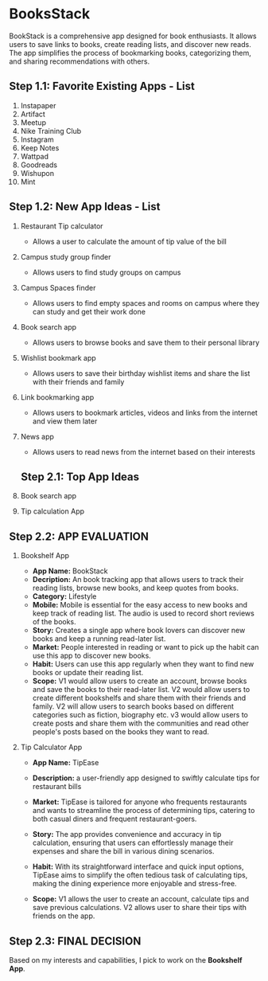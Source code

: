 # BooksStack
BookStack is a comprehensive app designed for book enthusiasts. It allows users to save links to books, create reading lists, and discover new reads. The app simplifies the process of bookmarking books, categorizing them, and sharing recommendations with others.


## Step 1.1: Favorite Existing Apps - List
1. Instapaper
1. Artifact
1. Meetup
1. Nike Training Club
1. Instagram
1. Keep Notes
1. Wattpad
1. Goodreads
1. Wishupon
2. Mint

## Step 1.2: New App Ideas - List
1. Restaurant Tip calculator
    - Allows a user to calculate the amount of tip value of the bill
1. Campus study group finder
    - Allows users to find study groups on campus
1. Campus Spaces finder
    - Allows users to find empty spaces and rooms on campus where they can study and get their work done
1. Book search app 
    - Allows users to browse books and save them to their personal library 
1. Wishlist bookmark app
    - Allows users to save their birthday wishlist items and share the list with their friends and family
1. Link bookmarking app
    - Allows users to bookmark articles, videos and links from the internet and view them later
1. News app
    - Allows users to read news from the internet based on their interests
  
   ## Step 2.1: Top App Ideas
1. Book search app
2. Tip calculation App

## Step 2.2: APP EVALUATION
1. Bookshelf App
    - **App Name:** BookStack
    - **Decription:** An book tracking app that allows users to track their reading lists, browse new books, and keep quotes from books.
    - **Category:** Lifestyle
    - **Mobile:** Mobile is essential for the easy access to new books and keep track of reading list. The audio is used to record short reviews of the books.
    - **Story:** Creates a single app where book lovers can discover new books and keep a running read-later list.
    - **Market:** People interested in reading or want to pick up the habit can use this app to discover new books. 
    - **Habit:** Users can use this app regularly when they want to find new books or update their reading list. 
    - **Scope:** V1 would allow users to create an account, browse books and save the books to their read-later list. V2 would allow users to create different bookshelfs and share them with their friends and family. V2 will allow users to search books based on different categories such as fiction, biography etc. v3 would allow users to create posts and share them with the communities and read other people's posts based on the books they want to read.

2. Tip Calculator App
    - **App Name:** TipEase
    - **Description:** a user-friendly app designed to swiftly calculate tips for restaurant bills

    - **Market:** TipEase is tailored for anyone who frequents restaurants and wants to streamline the process of determining tips, catering to both casual diners and frequent restaurant-goers.
    - **Story:** The app provides convenience and accuracy in tip calculation, ensuring that users can effortlessly manage their expenses and share the bill in various dining scenarios.

    - **Habit:** With its straightforward interface and quick input options, TipEase aims to simplify the often tedious task of calculating tips, making the dining experience more enjoyable and stress-free.

    - **Scope:** V1 allows the user to create an account, calculate tips and save previous calculations. V2 allows user to share their tips with friends on the app.

## Step 2.3: FINAL DECISION
Based on my interests and capabilities, I pick to work on the **Bookshelf App**. 
